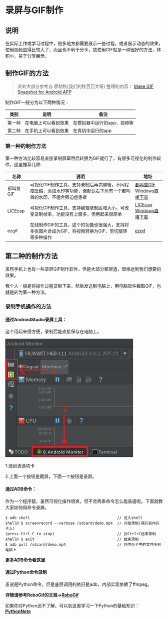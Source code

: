 # 录屏与GIF制作

## 说明
在实际工作或学习过程中，很多地方都需要展示一些过程，或者展示动态的效果，使用视频显得比较大了，而且也不利于分享，故使用GIF就是一种很好的方法，体积小，易于分享展示。

## 制作GIF的方法
> 此处大部分参考自 廖祜秋(我们的秋百万大哥) 整理的内容： [Make GIF Snapshot for Android APP](http://www.liaohuqiu.net/posts/make-gif-for-android-app/)

制作GIF一般分为以下两种情况：

类别 | 说明 | 备注
--- | --- |  ---
第一种 | 在电脑上可以看到效果 | 在模拟器中运行的app，视频等
第二种 | 在手机上可以看到效果 | 在真机中运行的app

### 第一种的制作方法
第一种方法比较容易直接录制屏幕然后转换为GIF就行了，有很多可视化的制作软件，这里推荐几种:

名称 | 说明 | 地址
  ---  |   ---  |   ---
都叫兽GIF | 可视化GIF制作工具，支持录制后再次编辑，不同程度压缩，添加水印等功能，但默认右下角有一个都叫兽的水印，不适合强迫症患者  | [都叫兽GIF](http://www.reneelab.com.cn)<br/>[Windows直接下载](http://www.reneelab.com.cn/download-center/renee-gifer)
LICEcap | 可视化GIF制作工具，支持编辑录制区域大小，可改变录制帧率，功能没有上面多，但用起来很简单 | [LICEcap](http://www.cockos.com/licecap/)<br/>[Windows直接下载](http://www.cockos.com/licecap/licecap123-install.exe) 
ezgif | 在线制作GIF的工具，这个的功能也很强大，支持将多张图片合成为GIF，将视频转换为GIF，剪切旋转等多种操作 | [ezgif](http://ezgif.com/)

## 第二种的制作方法
虽然手机上也有一些录屏GIF制作软件，但是大部分都很渣，很难达到我们想要的效果。

我个人一般是将操作过程录制下来，然后发送到电脑上，用电脑软件截取GIF，也就是转为第一种方法。

### 录制手机操作的方法

#### 通过AndroidStudio录屏工具：

这个用起来很方便，录制后能直接保存在电脑上。

![](./image/005Xtdi2jw1f13ro2pqw2j30bd0ahwfi.jpg)

1.选到该选项卡

2.上面一个按钮是截屏，下面一个按钮是录屏。

#### 通过ADB命令：

作为一个程序猿，虽然可视化操作很爽，但不会两条命令怎么能装逼呢。下面就教大家如何用命令录屏。

``` shell
$ adb shell                                       // 进入shell
shell@ $ screenrecord --verbose /sdcard/demo.mp4  // 开始录制(保存到内存卡上)
(press Ctrl-C to stop)                            // 按Ctrl+C结束录制
shell@ $ exit                                     // 结束录制
$ adb pull /sdcard/demo.mp4                       // 将内存卡中的文件传到电脑上
```
**[更多ADB命令看这里](http://developer.android.com/tools/help/shell.html#screenrecord)**

#### 通过Python命令录制

虽说是Python命令，但是底层调用的依旧是adb，内部实现依赖了ffmpeg。

**详情请参考RoboGif的文档->[RoboGif](https://github.com/GcsSloop/RoboGif)**

如果你对Python还不了解，可以到这里学习一下Python的基础知识：**[PythonNote](https://github.com/GcsSloop/PythonNote)**




